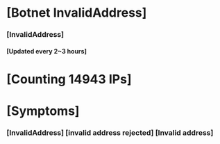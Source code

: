 # [Botnet InvalidAddress]
### [InvalidAddress]
#### [Updated every 2~3 hours]

# [Counting 14943 IPs]

# [Symptoms] 

###   [InvalidAddress] [invalid address rejected] [Invalid address]

